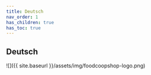 ```yaml
---
title: Deutsch
nav_order: 1
has_children: true
has_toc: true
---
```

## Deutsch

![]({{ site.baseurl }}/assets/img/foodcoopshop-logo.png)
